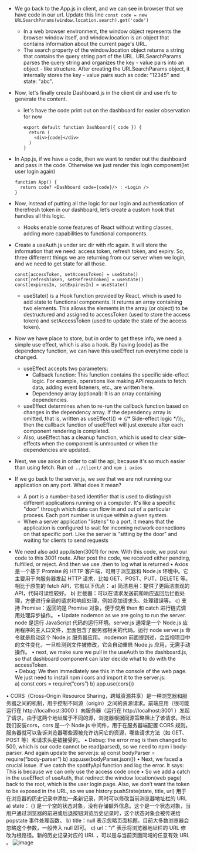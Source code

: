 - We go back to the App.js in client, and we can see in browser that we have code in our url. Update this line ```const code = new URLSearchParams(window.location.search).get('code')```
  - In a web browser environment, the window object represents the browser window itself, and window.location is an object that contains information about the current page's URL.
  - The search property of the window.location object returns a string that contains the query string part of the URL. URLSearchParams parses the query string and organizes the key - value pairs into an object - like structure. After creating the URLSearchParams object, it internally stores the key - value pairs such as code: "12345" and state: "abc".
- Now, let's finally create Dashboard.js in the client dir and use rfc to generate the content.
  - let's have the code print out on the dashboard for easier observation for now
    ```
    export default function Dashboard({ code }) {
      return (
        <div>{code}</div>
      )
    }
    ```
- In App.js, if we have a code, then we want to render out the dashboard and pass in the code. Otherwise we just render this login component(let user login again)
  ```
  function App() {
    return code? <Dashboard code={code}/> : <Login />
  }
  ```
- Now, instead of putting all the logic for our login and authentication of therefresh token in our dashboard, let’s create a custom hook that handles all this logic.
  - Hooks enable some features of React without writing classes, adding more capabilities to functional components.
- Create a useAuth.js under src dir with rfc again. It will store the information that we need: access token, refresh token, and expiry. So, three differernt things we are returning from our server when we login, and we need to get state for all those.
  ```
  const[accessToken, setAccessToken] = useState()
  const[refreshToken, setRefreshToken] = useState()
  const[expiresIn, setExpiresIn] = useState()
  ```
  - useState() is a Hook function provided by React, which is used to add state to functional components. It returns an array containing two elements. This allows the elements in the array (or object) to be destructured and assigned to accessToken (used to store the access token) and setAccessToken (used to update the state of the access token).
  
- Now we have place to store, but in order to get these info, we need a simple use effect, which is also a hook. By having [code] as the dependency function, we can have this useEffect run everytime code is changed.
  - useEffect accepts two parameters:
    - Callback function: This function contains the specific side-effect logic. For example, operations like making API requests to fetch data, adding event listeners, etc., are written here.
    - Dependency array (optional): It is an array containing dependencies.
  - useEffect determines when to re-run the callback function based on changes in the dependency array. If the dependency array is omitted, that is, written as useEffect(() => {/* Side-effect logic */});, then the callback function of useEffect will just execute after each component rendering is completed.
  - Also, useEffect has a cleanup function, which is used to clear side-effects when the component is unmounted or when the dependencies are updated.

- Next, we use axios in order to call the api, because it's so much easier than using fetch. Run ```cd ../client/``` and ```npm i axios ```
- If we go back to the server.js, we see that we are not running our application on any port. What does it mean?
  - A port is a number-based identifier that is used to distinguish different applications running on a computer. It's like a specific "door" through which data can flow in and out of a particular process. Each port number is unique within a given system.
  - When a server application "listens" to a port, it means that the application is configured to wait for incoming network connections on that specific port. Like the server is "sitting by the door" and waiting for clients to send requests
- We need also add app.listen(3001) for now. With this code, we post our code to this 3001 route. After post the code, we received either pending, fulfilled, or reject. And then we use .then to log what is returned 
•	Axios 是一个基于 Promise 的 HTTP 客户端，可用于浏览器和 Node.js 环境中。它主要用于向服务器发起 HTTP 请求，比如 GET、POST、PUT、DELETE 等。相比于原生的 fetch API，它有以下优点：
a)	简洁易用：提供了更简洁直观的 API，代码可读性较好。
b)	拦截器：可以在请求发送前和响应返回后拦截处理，方便进行全局的请求和响应处理，例如添加请求头、处理错误等。
c)	支持 Promise：返回的是 Promise 对象，便于使用 then 和 catch 进行链式调用处理异步操作。
•	Update nodemon as we are going to run the server. node 是运行 JavaScript 代码的运行环境。server.js 通常是一个 Node.js 应用程序的主入口文件，里面包含了服务器相关的代码。运行 node server.js 命令就是启动这个 Node.js 服务器应用。 nodemon 前面提到过，会监视项目中的文件变化，一旦检测到文件被修改，它会自动重启 Node.js 应用，无需手动操作。 
•	next, we make sure we pull in the useAuth to the dashboard.js, so that dashboard component can later decide what to do with the accessToken.  
•	Debug: We then immediately see this in the console of the web page. We just need to install npm i cors and import it to the server.js:  
a)	const cors = require(“cors”)
b)	app.use(cors())

•	CORS（Cross-Origin Resource Sharing，跨域资源共享）是一种浏览器和服务器之间的机制，用于控制不同源（origin）之间的资源请求。前端应用（很可能运行在 http://localhost:3000 ）向服务器（运行在 http://localhost:3001 ）发起了请求，由于这两个地址属于不同的源，浏览器根据同源策略阻止了该请求。所以我们安装cors，cors 是一个 Node.js 中间件，用于在服务器端配置 CORS 规则。服务器就可以告诉浏览器哪些源被允许访问它的资源，哪些请求方法（如 GET、POST 等）和请求头是被接受的。
•	Debug: the error msg is then changed to 500, which is our code cannot be read(parsed), so we need to npm i body-parser. And again update the server.js: 
a)	const bodyParser = require(“body-parser”)
b)	app.use(bodyParser.json())
•	Next, we faced a crucial issue. If we catch the spotifyApi function and log the error. It says:  This is because we can only use the access code once
•	So we add a catch in the useEffect of useAuth, that redirect the window location(web page) back to the root, which is the user login page. Also, we don’t want the token to be exposed in the URL, so we use history.pushState(state, title, url) 用于在浏览器的历史记录中添加一条新记录，同时可以修改当前浏览器地址栏的 URL 
a)	state： {} 是一个空的状态对象，没有存储额外信息。这个是一个状态对象，当用户通过浏览器的前进或后退按钮浏览历史记录时，这个状态对象会被传递给 popstate 事件处理函数。
b)	title：null 表示忽略页面标题。目前大多数浏览器会忽略这个参数，一般传入 null 即可。
c)	url："/" 表示将浏览器地址栏的 URL 修改为根路径。新的历史记录对应的 URL ，可以是与当前页面同域的任意有效 URL 。
![image](https://github.com/user-attachments/assets/fdbccaf2-73a5-4280-aa3c-e937c13c9c38)
